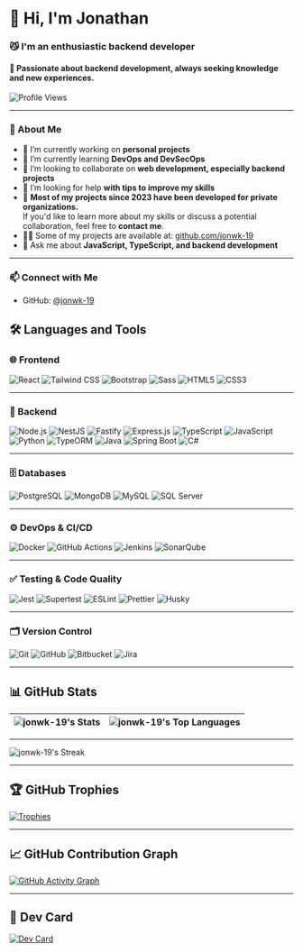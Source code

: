 # 👋 Hi, I'm Jonathan

### 😼 I'm an enthusiastic backend developer  
#### 🔭 Passionate about backend development, always seeking knowledge and new experiences.

![Profile Views](https://komarev.com/ghpvc/?username=jdomingo2022206&label=Profile%20views&color=0e75b6&style=flat)

---

### 🚀 About Me

- 🔭 I’m currently working on **personal projects**
- 🌱 I’m currently learning **DevOps and DevSecOps**
- 👯 I’m looking to collaborate on **web development, especially backend projects**
- 🤝 I’m looking for help **with tips to improve my skills**
- 💼 **Most of my projects since 2023 have been developed for private organizations.**  
  If you'd like to learn more about my skills or discuss a potential collaboration, feel free to **contact me**.
- 👨‍💻 Some of my projects are available at: [github.com/jonwk-19](https://github.com/jonwk-19)
- 💬 Ask me about **JavaScript, TypeScript, and backend development**

---

### 📫 Connect with Me

<!-- Replace with your actual contact links when ready -->

- GitHub: [@jonwk-19](https://github.com/jonwk-19)

## 🛠️ Languages and Tools

### 🌐 Frontend
![React](https://img.shields.io/badge/React-20232A?style=for-the-badge&logo=react&logoColor=61DAFB)
![Tailwind CSS](https://img.shields.io/badge/Tailwind_CSS-06B6D4?style=for-the-badge&logo=tailwindcss&logoColor=white)
![Bootstrap](https://img.shields.io/badge/Bootstrap-563D7C?style=for-the-badge&logo=bootstrap&logoColor=white)
![Sass](https://img.shields.io/badge/Sass-CC6699?style=for-the-badge&logo=sass&logoColor=white)
![HTML5](https://img.shields.io/badge/HTML5-E34F26?style=for-the-badge&logo=html5&logoColor=white)
![CSS3](https://img.shields.io/badge/CSS3-1572B6?style=for-the-badge&logo=css3&logoColor=white)

---

### 🔧 Backend
![Node.js](https://img.shields.io/badge/Node.js-339933?style=for-the-badge&logo=node.js&logoColor=white)
![NestJS](https://img.shields.io/badge/NestJS-E0234E?style=for-the-badge&logo=nestjs&logoColor=white)
![Fastify](https://img.shields.io/badge/Fastify-000000?style=for-the-badge&logo=fastify&logoColor=white)
![Express.js](https://img.shields.io/badge/Express.js-000000?style=for-the-badge&logo=express&logoColor=white)
![TypeScript](https://img.shields.io/badge/TypeScript-3178C6?style=for-the-badge&logo=typescript&logoColor=white)
![JavaScript](https://img.shields.io/badge/JavaScript-F7DF1E?style=for-the-badge&logo=javascript&logoColor=black)
![Python](https://img.shields.io/badge/Python-3776AB?style=for-the-badge&logo=python&logoColor=white)
![TypeORM](https://img.shields.io/badge/TypeORM-F4E04D?style=for-the-badge&logo=typeorm&logoColor=black)
![Java](https://img.shields.io/badge/Java-ED8B00?style=for-the-badge&logo=java&logoColor=white)
![Spring Boot](https://img.shields.io/badge/Spring_Boot-6DB33F?style=for-the-badge&logo=spring-boot&logoColor=white)
![C#](https://img.shields.io/badge/C%23-239120?style=for-the-badge&logo=c-sharp&logoColor=white)

---

### 🗄️ Databases
![PostgreSQL](https://img.shields.io/badge/PostgreSQL-4169E1?style=for-the-badge&logo=postgresql&logoColor=white)
![MongoDB](https://img.shields.io/badge/MongoDB-47A248?style=for-the-badge&logo=mongodb&logoColor=white)
![MySQL](https://img.shields.io/badge/MySQL-4479A1?style=for-the-badge&logo=mysql&logoColor=white)
![SQL Server](https://img.shields.io/badge/SQL_Server-CC2927?style=for-the-badge&logo=microsoft-sql-server&logoColor=white)

---

### ⚙️ DevOps & CI/CD
![Docker](https://img.shields.io/badge/Docker-2496ED?style=for-the-badge&logo=docker&logoColor=white)
![GitHub Actions](https://img.shields.io/badge/GitHub_Actions-2088FF?style=for-the-badge&logo=github-actions&logoColor=white)
![Jenkins](https://img.shields.io/badge/Jenkins-D24939?style=for-the-badge&logo=jenkins&logoColor=white)
![SonarQube](https://img.shields.io/badge/SonarQube-4E9BCD?style=for-the-badge&logo=sonarqube&logoColor=white)

---

### ✅ Testing & Code Quality
![Jest](https://img.shields.io/badge/Jest-C21325?style=for-the-badge&logo=jest&logoColor=white)
![Supertest](https://img.shields.io/badge/Supertest-FF6F00?style=for-the-badge&logo=supertest&logoColor=white)
![ESLint](https://img.shields.io/badge/ESLint-4B3263?style=for-the-badge&logo=eslint&logoColor=white)
![Prettier](https://img.shields.io/badge/Prettier-F7B93E?style=for-the-badge&logo=prettier&logoColor=black)
![Husky](https://img.shields.io/badge/Husky-7C3AED?style=for-the-badge&logo=git&logoColor=white)

---

### 🗂️ Version Control
![Git](https://img.shields.io/badge/Git-F05032?style=for-the-badge&logo=git&logoColor=white)
![GitHub](https://img.shields.io/badge/GitHub-181717?style=for-the-badge&logo=github&logoColor=white)
![Bitbucket](https://img.shields.io/badge/Bitbucket-0052CC?style=for-the-badge&logo=bitbucket&logoColor=white)
![Jira](https://img.shields.io/badge/Jira-0052CC?style=for-the-badge&logo=jira&logoColor=white)

---
## 📊 GitHub Stats

| ![jonwk-19's Stats](https://github-readme-stats.vercel.app/api?username=jonwk-19&theme=vue-dark&show_icons=true&hide_border=true&count_private=true) | ![jonwk-19's Top Languages](https://github-readme-stats.vercel.app/api/top-langs/?username=jonwk-19&theme=vue-dark&show_icons=true&hide_border=true&layout=compact) |
|:--:|:--:|

---

![jonwk-19's Streak](https://github-readme-streak-stats.herokuapp.com/?user=jonwk-19&theme=vue-dark&hide_border=true)

---
## 🏆 GitHub Trophies

[![Trophies](https://github-profile-trophy.vercel.app/?username=jonwk-19&theme=dark&margin-w=10&no-frame=true)](https://github.com/ryo-ma/github-profile-trophy)

---

## 📈 GitHub Contribution Graph

[![GitHub Activity Graph](https://github-readme-activity-graph.cyclic.app/graph?username=jonwk-19&theme=github-dark)](https://github.com/Ashutosh00710/github-readme-activity-graph)

---

## 🚀 Dev Card

[![Dev Card](https://github.devcard.link/api/card?username=jonwk-19&theme=github&animation=true)](https://github.devcard.link/)


